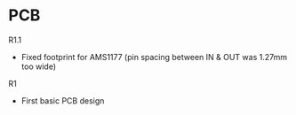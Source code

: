 # PCB

R1.1
* Fixed footprint for AMS1177 (pin spacing between IN & OUT was 1.27mm too wide)

R1
* First basic PCB design